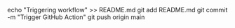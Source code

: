 echo "Triggering workflow" >> README.md
git add README.md
git commit -m "Trigger GitHub Action"
git push origin main
